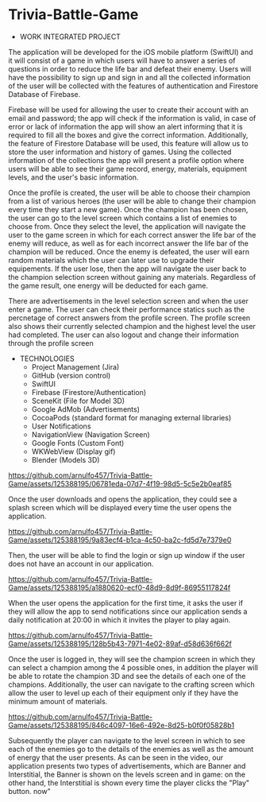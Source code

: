 # Trivia-Battle-Game
- WORK INTEGRATED PROJECT

<p>The application will be developed for the iOS mobile platform (SwiftUI) and it will consist of a game in which users will have to answer a series of questions in order to reduce the life bar and defeat their enemy. Users will have the possibility to sign up and sign in and all the collected information of the user will be collected with the features of authentication and Firestore Database of Firebase.</p>
  
<p>Firebase will be used for allowing the user to create their account with an email and password; the app will check if the information is valid, in case of error or lack of information the app will show an alert informing that it is required to fill all the boxes and give the correct information. Additionally, the feature of Firestore Database will be used, this feature will allow us to store the user information and history of games. Using the collected information of the collections the app will present a profile option where users will be able to see their game record, energy, materials, equipment levels, and the user's basic information.</p>
  
<p>Once the profile is created, the user will be able to choose their champion from a list of various heroes (the user will be able to change their champion every time they start a new game). Once the champion has been chosen, the user can go to the level screen which contains a list of enemies to choose from. Once they select the level, the application will navigate the user to the game screen in which for each correct answer the life bar of the enemy will reduce, as well as for each incorrect answer the life bar of the champion will be reduced. Once the enemy is defeated, the user will earn random materials which the user can later use to upgrade their equipements. If the user lose, then the app will navigate the user back to the champion selection screen without gaining any materials. Regardless of the game result, one energy will be deducted for each game.</p>

<p>There are advertisements in the level selection screen and when the user enter a game. The user can check their performance statics such as the percnetage of correct answers from the profile screen. The profile screen also shows their currently selected champion and the highest level the user had completed. The user can also logout and change their information through the profile screen</p>

- TECHNOLOGIES
  - Project Management (Jira)
  - GitHub (version control)
  - SwiftUI
  - Firebase (Firestore/Authentication)
  - SceneKit (File for Model 3D)
  - Google AdMob (Advertisements)
  - CocoaPods (standard format for managing external libraries)
  - User Notifications
  - NavigationView (Navigation Screen)
  - Google Fonts (Custom Font)
  - WKWebView (Display gif)
  - Blender (Models 3D)
 
https://github.com/arnulfo457/Trivia-Battle-Game/assets/125388195/06781eda-07d7-4f19-98d5-5c5e2b0eaf85

Once the user downloads and opens the application, they could see a splash screen which will be displayed every time the user opens the application.

https://github.com/arnulfo457/Trivia-Battle-Game/assets/125388195/9a83ecf4-b1ca-4c50-ba2c-fd5d7e7379e0

Then, the user will be able to find the login or sign up window if the user does not have an account in our application.

https://github.com/arnulfo457/Trivia-Battle-Game/assets/125388195/a1880620-ecf0-48d9-8d9f-86955117824f

When the user opens the application for the first time, it asks the user if they will allow the app to send notifications since our application sends a daily notification at 20:00 in which it invites the player to play again.

https://github.com/arnulfo457/Trivia-Battle-Game/assets/125388195/128b5b43-7971-4e02-89af-d58d636f662f

Once the user is logged in, they will see the champion screen in which they can select a champion among the 4 possible ones, in addition the player will be able to rotate the champion 3D and see the details of each one of the champions.
Additionally, the user can navigate to the crafting screen which allow the user to level up each of their equipment only if they have the minimum amount of materials.

https://github.com/arnulfo457/Trivia-Battle-Game/assets/125388195/846c4097-16e6-492e-8d25-b0f0f05828b1

Subsequently the player can navigate to the level screen in which to see each of the enemies go to the details of the enemies as well as the amount of energy that the user presents.
As can be seen in the video, our application presents two types of advertisements, which are Banner and Interstitial, the Banner is shown on the levels screen and in game: on the other hand, the Interstitial is shown every time the player clicks the "Play" button. now”
